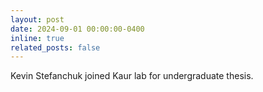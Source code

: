 ```yaml
---
layout: post
date: 2024-09-01 00:00:00-0400
inline: true
related_posts: false
---
```


Kevin Stefanchuk joined Kaur lab for undergraduate thesis.
